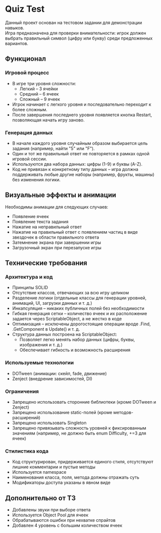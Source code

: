 # Quiz Test

Данный проект основан на тестовом задании для демонстрации навыков.   
Игра предназначена для проверки внимательности: игрок должен выбрать правильный символ (цифру или букву) среди предложенных вариантов.

## Функционал

### Игровой процесс
- В игре три уровня сложности:
  - Легкий – 3 ячейки
  - Средний – 6 ячеек
  - Сложный – 9 ячеек
- Игрок начинает с легкого уровня и последовательно переходит к более сложным.
- После завершения последнего уровня появляется кнопка Restart, позволяющая начать игру заново.

### Генерация данных
- В начале каждого уровня случайным образом выбирается цель задания (например, найти "5" или "F").
- Один и тот же правильный ответ не повторяется в рамках одной игровой сессии.
- Используются два набора данных: цифры (1-9) и буквы (A-Z).
- Код не привязан к конкретному типу данных – игра должна поддерживать любые другие наборы (например, фрукты, машины) без изменения логики.

## Визуальные эффекты и анимации

Необходимы анимации для следующих случаев:
- Появление ячеек
- Появление текста задания
- Нажатие на неправильный ответ
- Нажатие на правильный ответ с появлением частиц в виде звездочек в области правильного ответа
- Затемнение экрана при завершении игры
- Загрузочный экран при перезапуске игры

## Технические требования

### Архитектура и код
- Принципы SOLID
- Отсутствие классов, отвечающих за всю игру целиком
- Разделение логики (отдельные классы для генерации уровней, анимаций, UI, загрузки данных и т. д.)
- Инкапсуляция – никаких публичных полей без необходимости
- Гибкая генерация сетки – количество ячеек и их расположение задается через ScriptableObject, а не жестко в коде
- Оптимизация – исключены дорогостоящие операции вроде .Find, .GetComponent в Update() и т. д.
- Структура данных построена на ScriptableObject:
  - Позволяет легко менять набор данных (цифры, буквы, изображения и т. д.)
  - Обеспечивает гибкость и возможность расширения

### Используемые технологии
- DOTween (анимации: скейл, fade, движение)
- Zenject (внедрение зависимостей, DI)

### Ограничения
- Запрещено использовать сторонние библиотеки (кроме DOTween и Zenject)
- Запрещено использование static-полей (кроме методов-расширений)
- Запрещено использовать Singleton
- Запрещено привязывать сложность уровней к фиксированным значениям (например, не должно быть enum Difficulty, +=3 для ячеек)

### Стилистика кода
- Код структурирован, придерживается единого стиля, отсутствуют лишние комментарии и пустые методы
- Используется namespace
- Наименования класса, поля, метода должны отражать суть
- Модификаторы доступа указаны в явном виде

## Дополнительно от ТЗ
- Добавлены звуки при выборе ответа
- Используется Object Pool для ячеек
- Обрабатываются ошибки при нехватке спрайтов
- Добавлен 4 уровень с большим количеством ячеек
